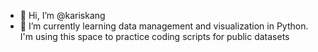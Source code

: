 - 👋 Hi, I’m @kariskang
- 🌱 I’m currently learning data management and visualization in Python. I'm using this space to practice coding scripts for public datasets

<!---
kariskang/kariskang is a ✨ special ✨ repository because its `README.md` (this file) appears on your GitHub profile.
You can click the Preview link to take a look at your changes.
--->

